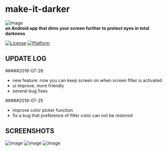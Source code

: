 # make-it-darker
  
![image](https://github.com/hwding/make-it-darker/blob/master/pics/title.jpg)  
**an Android app that dims your screen further to protect eyes in total darkness**
  
[![License](https://img.shields.io/badge/LICENSE-GPL%203-blue.svg)](https://github.com/hwding/make-it-darker/blob/master/LICENSE)
[![Platform](https://img.shields.io/badge/PLATFORM-Android-red.svg)](https://www.android.com/)

## UPDATE LOG
#####2016-07-26
  - new feature: now you can keep screen on when screen filter is activated  
  - ui improve, more friendly
  - several bug fixes

#####2016-07-25
  - improve color picker function
  - fix a bug that preference of filter color can not be restored

## SCREENSHOTS
![image](https://github.com/hwding/make-it-darker/blob/master/pics/a.png)
![image](https://github.com/hwding/make-it-darker/blob/master/pics/b.png)
![image](https://github.com/hwding/make-it-darker/blob/master/pics/c.png)
